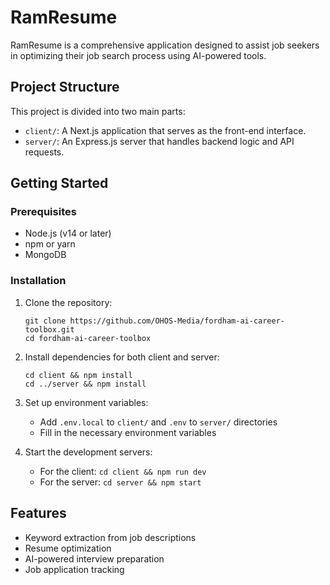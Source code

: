 # RamResume

RamResume is a comprehensive application designed to assist job seekers in optimizing their job search process using AI-powered tools.

## Project Structure

This project is divided into two main parts:

- `client/`: A Next.js application that serves as the front-end interface.
- `server/`: An Express.js server that handles backend logic and API requests.

## Getting Started

### Prerequisites

- Node.js (v14 or later)
- npm or yarn
- MongoDB

### Installation

1. Clone the repository:

   ```
   git clone https://github.com/OHOS-Media/fordham-ai-career-toolbox.git
   cd fordham-ai-career-toolbox
   ```

2. Install dependencies for both client and server:

   ```
   cd client && npm install
   cd ../server && npm install
   ```

3. Set up environment variables:

   - Add `.env.local` to `client/` and `.env` to `server/` directories
   - Fill in the necessary environment variables

4. Start the development servers:
   - For the client: `cd client && npm run dev`
   - For the server: `cd server && npm start`

## Features

- Keyword extraction from job descriptions
- Resume optimization
- AI-powered interview preparation
- Job application tracking

<!-- ## Contributing

Please read [CONTRIBUTING.md](CONTRIBUTING.md) for details on our code of conduct and the process for submitting pull requests.

## License

This project is licensed under the MIT License - see the [LICENSE.md](LICENSE.md) file for details. -->

